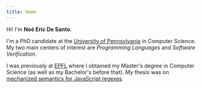 ```yaml
---
title: Home
---
```


Hi! I'm **Noé Eric De Santo**.

I'm a PhD candidate at the [University of
Pennsylvania](https://www.cis.upenn.edu/) in Computer Science.
My two main centers of interest are _Programming Languages_ and _Software
Verification_.

I was previously at [EPFL](https://www.epfl.ch/schools/ic/) where I obtained my
Master's degree in Computer Science (as well as my Bachelor's before that).
My thesis was on [mechanized semantics for JavaScript regexes](projects/warblre.html).